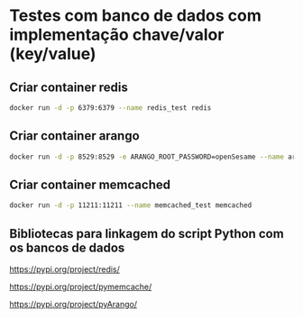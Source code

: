 # Testes com banco de dados com implementação chave/valor (key/value)

## Criar container redis
```bash
docker run -d -p 6379:6379 --name redis_test redis
```
## Criar container arango
```bash
docker run -d -p 8529:8529 -e ARANGO_ROOT_PASSWORD=openSesame --name arango_test arangodb/arangodb:3.6.4
```
## Criar container memcached
```bash
docker run -d -p 11211:11211 --name memcached_test memcached
```
## Bibliotecas para linkagem do script Python com os bancos de dados

https://pypi.org/project/redis/

https://pypi.org/project/pymemcache/

https://pypi.org/project/pyArango/
